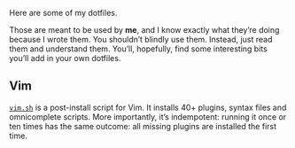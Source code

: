 Here are some of my dotfiles.

Those are meant to be used by **me**, and I know exactly what they’re doing
because I wrote them. You shouldn’t blindly use them. Instead, just read them
and understand them. You’ll, hopefully, find some interesting bits you’ll add
in your own dotfiles.


## Vim

[`vim.sh`](vimsh) is a post-install script for Vim. It installs 40+ plugins,
syntax files and omnicomplete scripts. More importantly, it’s indempotent:
running it once or ten times has the same outcome: all missing plugins are
installed the first time.

[vimsh]: https://github.com/bfontaine/Dotfiles/blob/master/vim.sh
